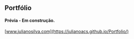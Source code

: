 ## Portfólio
#### Prévia - Em construção.
[www.julianosilva.com](https://julianoacs.github.io/Portfolio/)
